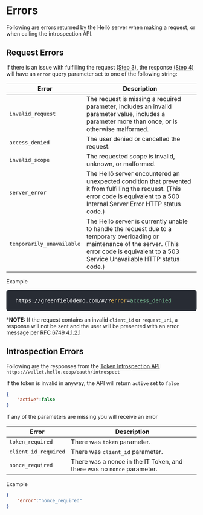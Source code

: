 # Errors

Following are errors returned by the Hellō server when making a request, or when calling the introspection API.

## Request Errors

If there is an issue with fulfilling the request [(Step 3)](/documentation/Integrating-hello.html#_3-make-request), the response [(Step 4)](/documentation/Integrating-hello.html#_4-receive-response) will have an `error` query parameter set to one of the following string:

|Error|Description|
|---|---|
|`invalid_request`| The request is missing a required parameter, includes an invalid parameter value, includes a parameter more than once, or is otherwise malformed. |
|`access_denied`| The user denied or cancelled the request. |
|`invalid_scope`| The requested scope is invalid, unknown, or malformed. |
|`server_error`| The Hellō server encountered an unexpected condition that prevented it from fulfilling the request. (This error code is equivalent to a 500 Internal Server Error HTTP status code.) |
|`temporarily_unavailable`| The Hellō server is currently unable to handle the request due to a temporary overloading or maintenance of the server. (This error code is equivalent to a 503 Service Unavailable HTTP status code.) |

Example 
<p style="background: #282c34; color: white; overflow-x: auto; border-radius: 6px; padding:  1.25rem 1.5rem; font-weight: 500; font-family: Consolas, Monaco, 'Andale Mono', 'Ubuntu Mono', monospace;">
https://greenfielddemo.com/#/?<span style="color: #f8c555">error</span>=<span style="color: #7ec699;">access_denied</span></p>


***NOTE:** If the request contains an invalid `client_id` or `request_uri`, a response will not be sent and the user will be presented with an error message per [RFC 6749 4.1.2.1](https://datatracker.ietf.org/doc/html/rfc6749#section-4.1.2.1)

## Introspection Errors

Following are the responses from the [Token Introspection API](/documentation/using-hello.html#_6-1-introspection) `https://wallet.hello.coop/oauth/introspect`

If the token is invalid in anyway, the API will return `active` set to `false`

```json
{
    "active":false
}
```
If any of the parameters are missing you will receive an error

|Error|Description|
|---|---|
|`token_required`| There was `token` parameter. |
|`client_id_required`| There was `client_id` parameter. |
|`nonce_required`| There was a nonce in the IT Token, and there was no `nonce` parameter. |

Example

```json
{
    "error":"nonce_required"
}
```